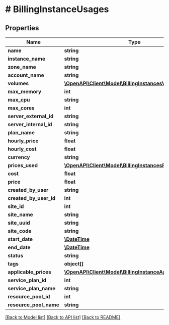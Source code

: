 # # BillingInstanceUsages

## Properties

Name | Type | Description | Notes
------------ | ------------- | ------------- | -------------
**name** | **string** |  | [optional]
**instance_name** | **string** |  | [optional]
**zone_name** | **string** |  | [optional]
**account_name** | **string** |  | [optional]
**volumes** | [**\OpenAPI\Client\Model\BillingInstancesVolumes[]**](BillingInstancesVolumes.md) |  | [optional]
**max_memory** | **int** |  | [optional]
**max_cpu** | **string** |  | [optional]
**max_cores** | **int** |  | [optional]
**server_external_id** | **string** |  | [optional]
**server_internal_id** | **string** |  | [optional]
**plan_name** | **string** |  | [optional]
**hourly_price** | **float** |  | [optional]
**hourly_cost** | **float** |  | [optional]
**currency** | **string** |  | [optional]
**prices_used** | [**\OpenAPI\Client\Model\BillingInstancesPricesUsed[]**](BillingInstancesPricesUsed.md) |  | [optional]
**cost** | **float** |  | [optional]
**price** | **float** |  | [optional]
**created_by_user** | **string** |  | [optional]
**created_by_user_id** | **int** |  | [optional]
**site_id** | **int** |  | [optional]
**site_name** | **string** |  | [optional]
**site_uuid** | **string** |  | [optional]
**site_code** | **string** |  | [optional]
**start_date** | [**\DateTime**](\DateTime.md) |  | [optional]
**end_date** | [**\DateTime**](\DateTime.md) |  | [optional]
**status** | **string** |  | [optional]
**tags** | **object[]** |  | [optional]
**applicable_prices** | [**\OpenAPI\Client\Model\BillingInstanceApplicablePrices[]**](BillingInstanceApplicablePrices.md) |  | [optional]
**service_plan_id** | **int** |  | [optional]
**service_plan_name** | **string** |  | [optional]
**resource_pool_id** | **int** |  | [optional]
**resource_pool_name** | **string** |  | [optional]

[[Back to Model list]](../../README.md#models) [[Back to API list]](../../README.md#endpoints) [[Back to README]](../../README.md)
